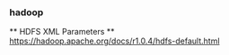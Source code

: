 ### hadoop ###


** HDFS XML Parameters **  
https://hadoop.apache.org/docs/r1.0.4/hdfs-default.html
